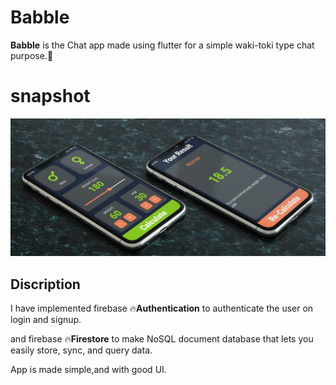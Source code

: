 # Babble

**Babble** is the Chat app  made using flutter for a simple waki-toki type chat purpose.🍻

# snapshot
![app image](https://github.com/ralphcoder/covid_health/blob/master/Mockup_02_marble_PSD%20(3)-min.jpg)

## Discription

 I have implemented firebase 🔥**Authentication** to authenticate the user on login and signup.
 
 and firebase 🔥**Firestore** to make NoSQL document database that lets you easily store, sync, and query data.

 App is made simple,and with good UI.




